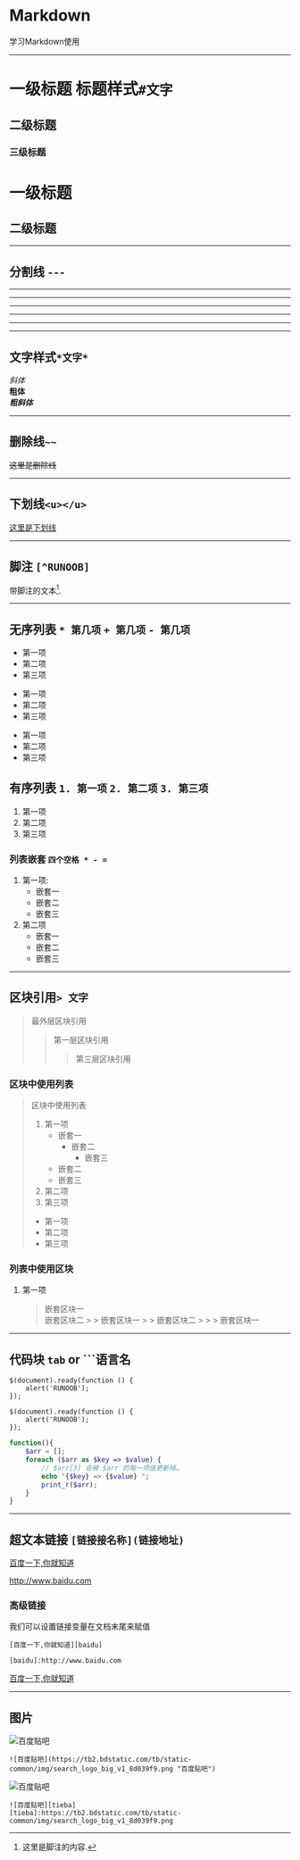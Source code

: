 # Markdown
学习Markdown使用

---

# 一级标题  标题样式`#文字`
## 二级标题
### 三级标题
一级标题
========
二级标题
--------

---

## 分割线  `---`
***
* * *
*****
- - -
--------------  

---

## 文字样式`*文字*`
*斜体*  
**粗体**  
***粗斜体***  

---

## 删除线`~~`
~~这里是删除线~~  

---

## 下划线`<u></u>`
<u>这里是下划线</u>

---

## 脚注 `[^RUNOOB]`
带脚注的文本[^RUNOOB].  
[^RUNOOB]:这里是脚注的内容.

---

## 无序列表 `* 第几项`  `+ 第几项`  `- 第几项`
* 第一项
* 第二项
* 第三项
+ 第一项
+ 第二项
+ 第三项
- 第一项
- 第二项
- 第三项

## 有序列表 `1. 第一项`  `2. 第二项`  `3. 第三项`
1. 第一项
2. 第二项
3. 第三项

### 列表嵌套 `四个空格 * - =`
1. 第一项:
    - 嵌套一
    - 嵌套二
    - 嵌套三
2. 第二项
    * 嵌套一
    * 嵌套二
    * 嵌套三

---

## 区块引用`> 文字`
> 最外层区块引用
> > 第一层区块引用
> > > 第三层区块引用

### 区块中使用列表
> 区块中使用列表
> 1. 第一项
>       - 嵌套一
>           - 嵌套二
>               - 嵌套三
>       - 嵌套二
>       - 嵌套三
> 2. 第二项
> 3. 第三项
> * 第一项
> * 第二项
> * 第三项

### 列表中使用区块
1. 第一项
    > 嵌套区块一  
    > 嵌套区块二
        > > 嵌套区块一
        > > 嵌套区块二
            > > > 嵌套区块一

---

## 代码块 `tab` or ```语言名
    $(document).ready(function () {
        alert('RUNOOB');
    });
    
```
$(document).ready(function () {
    alert('RUNOOB');
});
```

```php
function(){
    $arr = [];
    foreach ($arr as $key => $value) {
        // $arr[3] 会被 $arr 的每一项值更新掉…
        echo "{$key} => {$value} ";
        print_r($arr);
    }
}
```
---

## 超文本链接 `[链接接名称](链接地址)`

[百度一下,你就知道](http://www.baidu.com)  

<http://www.baidu.com>

### 高级链接
我们可以设置链接变量在文档末尾来赋值

    [百度一下,你就知道][baidu]
    
    [baidu]:http://www.baidu.com

[百度一下,你就知道][baidu]

[baidu]:http://www.baidu.com

---

## 图片
![百度贴吧](https://tb2.bdstatic.com/tb/static-common/img/search_logo_big_v1_8d039f9.png "百度贴吧")

    ![百度贴吧](https://tb2.bdstatic.com/tb/static-common/img/search_logo_big_v1_8d039f9.png "百度贴吧")

![百度贴吧][tieba]

[tieba]:https://tb2.bdstatic.com/tb/static-common/img/search_logo_big_v1_8d039f9.png

    ![百度贴吧][tieba]
    [tieba]:https://tb2.bdstatic.com/tb/static-common/img/search_logo_big_v1_8d039f9.png

